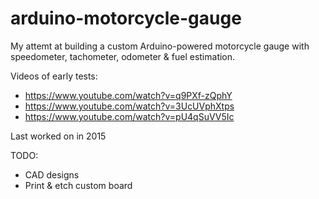 # arduino-motorcycle-gauge

My attemt at building a custom Arduino-powered motorcycle gauge with speedometer, tachometer, odometer & fuel estimation.

Videos of early tests:
- https://www.youtube.com/watch?v=q9PXf-zQphY
- https://www.youtube.com/watch?v=3UcUVphXtps
- https://www.youtube.com/watch?v=pU4qSuVV5Ic

Last worked on in 2015

TODO: 
- CAD designs
- Print & etch custom board

